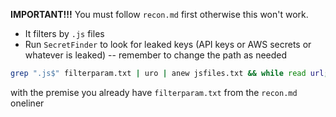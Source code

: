 **IMPORTANT!!!**
You must follow `recon.md` first otherwise this won't work.

- It filters by `.js` files
- Run `SecretFinder` to look for leaked keys (API keys or AWS secrets or whatever is leaked) -- remember to change the path as needed

```sh
grep ".js$" filterparam.txt | uro | anew jsfiles.txt && while read url; do python3 /../../SecretFinder/SecretFinder.py -i $url -o cli >> secret.txt; done < jsfiles.txt
```
with the premise you already have `filterparam.txt` from the `recon.md` oneliner
